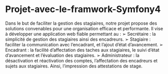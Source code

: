 # Projet-avec-le-framwork-Symfony4
Dans le but de faciliter la gestion des stagiaires, notre projet propose des solutions convenables pour une organisation efficace et performante. Il vise à développer une application web fiable permettant au : ➢ Secrétaire : la simplicité de gestion des stagiaires ainsi des encadreurs. ➢ Stagiaire : faciliter la communication avec l’encadrant, et l’ajout d’état d’avancement. ➢ Encadrant : la facilité d’affectation des taches aux stagiaires, le suivi d’état d’avancement et l’évaluation des stagiaires. ➢ Administrateur : la désactivation et réactivation des comptes, l’affectation des encadreurs et sujets aux stagiaires. Ainsi, l’impression des attestations de stage.
